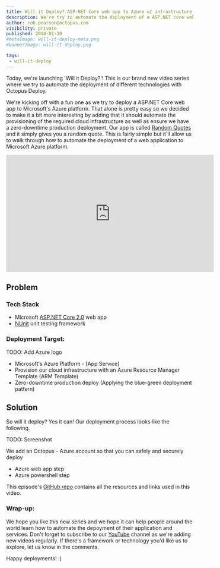 ```yaml
---
title: Will it Deploy? ASP.NET Core web app to Azure w/ infrastructure provisioning and zero downtime
description: We're try to automate the deployment of a ASP.NET core web app to Microsoft's Azure platform with Infrastructure provisioning and zero production downtime.
author: rob.pearson@octopus.com
visibility: private
published: 2018-01-30
#metaImage: will-it-deploy-meta.png
#bannerImage: will-it-deploy.png

tags:
 - will-it-deploy
---
```


Today, we're launching 'Will it Deploy?'! This is our brand new video series where we try to automate the deployment of different technologies with Octopus Deploy. 

We're kicking off with a fun one as we try to deploy a ASP.NET Core web app to Microsoft's Azure platform. That alone is pretty easy so we decided to make it a bit more interesting by adding that it should automate the provisioning of the required cloud infrastructure as well as ensure we have a zero-downtime production deployment. Our app is called [Random Quotes](https://github.com/OctopusSamples/RandomQuotes) and it simply gives you a random quote. This is fairly simple but it'll allow us to walk through how to automate the deployment of a web application to Microsoft Azure platform.

<iframe width="560" height="315" src="https://www.youtube.com/embed/Z77T3SHRLKE" frameborder="0" allow="autoplay; encrypted-media" allowfullscreen></iframe>

## Problem

### Tech Stack

* Microsoft [ASP.NET Core 2.0](https://docs.microsoft.com/en-us/aspnet/core/) web app
* [NUnit](http://nunit.org/) unit testing framework

### Deployment Target: 

TODO: Add Azure logo

* Microsoft's Azure Platform - [App Service]
* Provision our cloud infrastructure with an Azure Resource Manager Template (ARM Template)
* Zero-downtime production deploy (Applying the blue-green deployment pattern)

## Solution

So will it deploy? Yes it can! Our deployment process looks like the following.

TODO: Screenshot

We add an Octopus - Azure account so that you can safely and securely deploy 

- Azure web app step
- Azure powershell step

This episode's [GitHub repo](https://github.com/OctopusSamples/WillItDeploy-Episode001) contains all the resources and links used in this video.

### Wrap-up: 

We hope you like this new series and we hope it can help people around the world learn how to automate the depoyment of their application and services.  Don't forget to subscribe to our [YouTube](https://youtube.com/octopusdeploy) channel as we're adding new videos regularly. If there's a framework or technology you'd like us to explore, let us know in the comments.

Happy deployments! :)